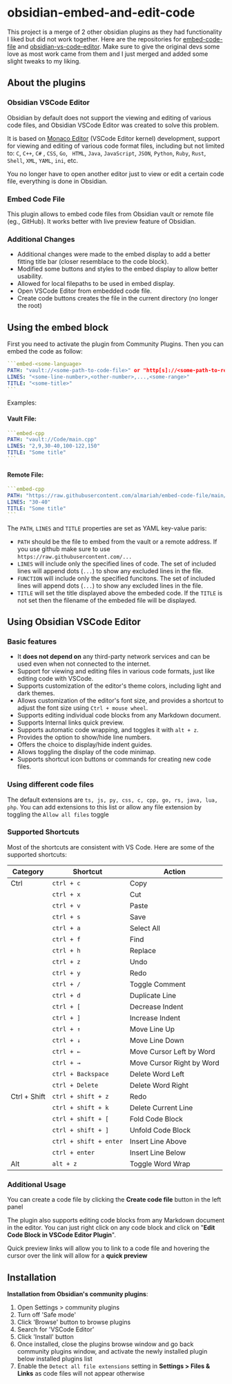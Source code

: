 # obsidian-embed-and-edit-code

This project is a merge of 2 other obsidian plugins as they had functionality I liked but did not work together. 
Here are the repositories for [embed-code-file](https://github.com/almariah/embed-code-file) and [obsidian-vs-code-editor](https://github.com/sunxvming/obsidian-vscode-editor/tree/main). 
Make sure to give the original devs some love as most work came from them and I just merged and added some slight tweaks to my liking.

## About the plugins

### Obsidian VSCode Editor
Obsidian by default does not support the viewing and editing of various code files, and Obsidian VSCode Editor was created to solve this problem. 

It is based on [Monaco Editor](https://microsoft.github.io/monaco-editor/) (VSCode Editor kernel) development, support for viewing and editing of various code format files, including but not limited to: ` C `, `C++`, `C#` , ` CSS `, ` Go `, ` HTML`, `Java`, `JavaScript`, `JSON`, `Python`, `Ruby`, `Rust`, `Shell`, `XML`, `YAML`, `ini`, etc.

You no longer have to open another editor just to view or edit a certain code file, everything is done in Obsidian.

### Embed Code File
This plugin allows to embed code files from Obsidian vault or remote file (eg., GitHub). It works better with live preview feature of Obsidian.

### Additional Changes
- Additional changes were made to the embed display to add a better fitting title bar (closer resemblace to the code block). 
- Modified some buttons and styles to the embed display to allow better usability.
- Allowed for local filepaths to be used in embed display.
- Open VSCode Editor from embedded code file. 
- Create code buttons creates the file in the current directory (no longer the root)

## Using the embed block
First you need to activate the plugin from Community Plugins. Then you can embed the code as follow:

````yaml
```embed-<some-language>
PATH: "vault://<some-path-to-code-file>" or "http[s]://<some-path-to-remote-file>"
LINES: "<some-line-number>,<other-number>,...,<some-range>"
TITLE: "<some-title>"
```
````

Examples:

#### Vault File:

````yaml
```embed-cpp
PATH: "vault://Code/main.cpp"
LINES: "2,9,30-40,100-122,150"
TITLE: "Some title"
```
````

#### Remote File:

````yaml
```embed-cpp
PATH: "https://raw.githubusercontent.com/almariah/embed-code-file/main/main.ts"
LINES: "30-40"
TITLE: "Some title"
```
````

The `PATH`, `LINES` and `TITLE` properties are set as YAML key-value paris:

* `PATH` should be the file to embed from the vault or a remote address. If you use github make sure to use `https://raw.githubusercontent.com/...`
* `LINES` will include only the specified lines of code. The set of included lines will append dots (`...`) to show any excluded lines in the file.
* `FUNCTION` will include only the specified funcitons. The set of included lines will append dots (`...`) to show any excluded lines in the file.
* `TITLE` will set the title displayed above the embeded code. If the `TITLE` is not set then the filename of the embeded file will be displayed.


## Using Obsidian VSCode Editor

### Basic features
- It **does not depend on** any third-party network services and can be used even when not connected to the internet.
- Support for viewing and editing files in various code formats, just like editing code with VSCode.
- Supports customization of the editor's theme colors, including light and dark themes.
- Allows customization of the editor's font size, and provides a shortcut to adjust the font size using `Ctrl + mouse wheel`.
- Supports editing individual code blocks from any Markdown document.
- Supports Internal links quick preview.
- Supports automatic code wrapping, and toggles it with `alt + z`.
- Provides the option to show/hide line numbers.
- Offers the choice to display/hide indent guides.
- Allows toggling the display of the code minimap.
- Supports shortcut icon buttons or commands for creating new code files.

### Using different code files

The default extensions are `ts, js, py, css, c, cpp, go, rs, java, lua, php`. 
You can add extensions to this list or allow any file extension by toggling the `Allow all files` toggle

### Supported Shortcuts

Most of the shortcuts are consistent with VS Code. Here are some of the supported shortcuts:

| Category     | Shortcut               | Action                    |
| ------------ | ---------------------- | ------------------------- |
| Ctrl         | `ctrl + c`             | Copy                      |
|              | `ctrl + x`             | Cut                       |
|              | `ctrl + v`             | Paste                     |
|              | `ctrl + s`             | Save                      |
|              | `ctrl + a`             | Select All                |
|              | `ctrl + f`             | Find                      |
|              | `ctrl + h`             | Replace                   |
|              | `ctrl + z`             | Undo                      |
|              | `ctrl + y`             | Redo                      |
|              | `ctrl + /`             | Toggle Comment            |
|              | `ctrl + d`             | Duplicate Line            |
|              | `ctrl + [`             | Decrease Indent           |
|              | `ctrl + ]`             | Increase Indent           |
|              | `ctrl + ↑`             | Move Line Up              |
|              | `ctrl + ↓`             | Move Line Down            |
|              | `ctrl + ←`             | Move Cursor Left by Word  |
|              | `ctrl + →`             | Move Cursor Right by Word |
|              | `ctrl + Backspace`     | Delete Word Left          |
|              | `ctrl + Delete`        | Delete Word Right         |
| Ctrl + Shift | `ctrl + shift + z`     | Redo                      |
|              | `ctrl + shift + k`     | Delete Current Line       |
|              | `ctrl + shift + [`     | Fold Code Block           |
|              | `ctrl + shift + ]`     | Unfold Code Block         |
|              | `ctrl + shift + enter` | Insert Line Above         |
|              | `ctrl + enter`         | Insert Line Below         |
| Alt          | `alt + z`              | Toggle Word Wrap          |

### Additional Usage

You can create a code file by clicking the **Create code file** button in the left panel

The plugin also supports editing code blocks from any Markdown document in the editor.
You can just right click on any code block and click on "**Edit Code Block in VSCode Editor Plugin**".

Quick preview links will allow you to link to a code file and hovering the cursor over the link will allow for a **quick preview**

## Installation

**Installation from Obsidian's community plugins**: 
1. Open Settings > community plugins
2. Turn off 'Safe mode'
3. Click 'Browse' button to browse plugins
4. Search for 'VSCode Editor'
5. Click 'Install' button
6. Once installed, close the plugins browse window and go back community plugins window, and activate the newly installed plugin below installed plugins list
7. Enable the `Detect all file extensions` setting in **Settings > Files & Links** as code files will not appear otherwise




